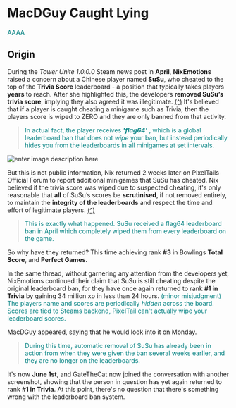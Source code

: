 # MacDGuy Caught Lying 
<span style="color:teal">AAAA</span>

## Origin
During the _Tower Unite 1.0.0.0_ Steam news post in **April**,
**NixEmotions** raised a concern about a Chinese player named **SuSu**, who cheated to the top of the **Trivia Score** leaderboard - a position that typically takes players **years** to reach. 
After she highlighted this, the developers **removed SuSu’s trivia score**, implying they also agreed it was illegitimate.  [(^)](https://steamcommunity.com/app/394690/eventcomments/604153951183464508?snr=1_2108_9__2107&ctp=8#c604153951183496049) 
It's believed that if a player is caught cheating a minigame such as Trivia, then the players score is wiped to ZERO and they are only banned from that activity.
><span style="color:teal">In actual fact, the player receives ***'flag64'*** , which is a global leaderboard ban that does not *wipe* your ban, but instead periodically hides you from the leaderboards in all minigames at set intervals.</span>
>
![enter image description here](https://i.imgur.com/HSEbxPo.png)


But this is not public information,
Nix returned 2 weeks later on PixelTails Official Forum to report additional minigames that SuSu has cheated. 
Nix believed if the trivia score was wiped due to suspected cheating, it's only reasonable that **all** of SuSu’s scores be **scrutinised**, if not removed entirely, to maintain the **integrity of the leaderboards** and respect the time and effort of legitimate players.  [(^)](https://forums.pixeltailgames.com/t/1-0-0-0-suspicious-possibly-cheated-high-scores-by-a-specific-player-on-leaderboards-still-present-on-other-leaderboards/53241)
><span style="color:teal">This is exactly what happened. SuSu received a flag64 leaderboard ban in April which completely wiped them from every leaderboard on the game. </span> 

So why have they returned?
This time achieving rank **#3** in Bowlings **Total Score**, and **Perfect Games.**

In the same thread, without garnering any attention from the developers yet, NixEmotions continued their claim that SuSu is still cheating despite the original leaderboard ban, for they have once again returned to rank **#1 in Trivia** by gaining 34 million xp in less than 24 hours.
<span style="color:teal">(minor misjudgment) The players name and scores are periodically *hidden* across the board. Scores  are tied to Steams backend, PixelTail can't actually wipe your leaderboard scores.</span>

MacDGuy appeared, saying that he would look into it on Monday.
><span style="color:teal">During this time, automatic removal of SuSu has already been in action from when they were given the ban several weeks earlier, and they are no longer on the leaderboards.</span>

It's now **June 1st**, and GateTheCat now joined the conversation with another screenshot, showing that the person in question has yet again returned to rank **#1 in Trivia**.
At this point, there's no question that there's something wrong with the leaderboard ban system.
